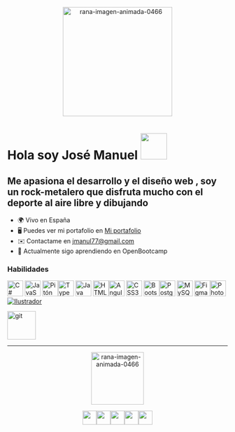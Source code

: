 
<p align="center"><img src="https://user-images.githubusercontent.com/49499051/194436685-0b950441-9606-4d5e-a359-f4cf63660c53.png" width="250" border="0" alt="rana-imagen-animada-0466" />
</p>


<h1>Hola soy José Manuel   <img src="https://media.giphy.com/media/l49K0ffVgFGJkZRLi/giphy.gif" width="60"></h1> 

<h2>Me apasiona el desarrollo y el diseño web , soy un rock-metalero que disfruta mucho con el deporte al aire libre y dibujando</h2> 




* 🌍 Vivo en España 
* 🖥️ Puedes ver mi portafolio en [Mi portafolio](http://www.pasttri.com)[](http://www.pasttri.com)  
* ✉️ Contactame en jmanul77@gmail.com 
* 🌱 Actualmente sigo aprendiendo en OpenBootcamp

### Habilidades


<p align="left">
<a href="https://docs.microsoft.com/en-us/dotnet/csharp/" target="_blank" rel="noreferrer"><img src="https: //raw.githubusercontent.com/danielcranney/readme-generator/main/public/icons/skills/csharp-colored.svg" width="36" height="36" alt="C#" /></a>
<a href="https://developer.mozilla.org/en-US/docs/Web/JavaScript" target="_blank" rel="noreferrer"><img src="https://raw.githubusercontent.com/ danielcranney/readme-generator/main/public/icons/skills/javascript-colored.svg" width="36" height="36" alt="JavaScript" /></a>
<a href="https:// www.python.org/" target="_blank" rel="
noreferrer"><img src="https://raw.githubusercontent.com/danielcranney/readme-generator/main/public/icons/skills/python-colored.svg" width="36" height="36" alt= "Pitón" /></a><a href="https://www.typescriptlang.org/" target="_blank" rel="noreferrer"><img src="https://raw.githubusercontent.com/danielcranney/readme-generator/main/ public/icons/skills/typescript-colored.svg" width="36" height="36" alt="TypeScript" /></a>
<a href="https://www.oracle.com/java/ " target="_blank" rel="noreferrer"><img src="https://raw.githubusercontent.com/danielcranney/readme-generator/main/public/icons/skills/java-colored.svg" width=" 36" height="36" alt="Java" /></a>
<a href="https://developer.mozilla.org/en-US/docs/Glossary/HTML5" target="_blank" rel= "noreferrer"><img src="https://raw.
githubusercontent.com/danielcranney/readme-generator/main/public/icons/skills/html5-colored.svg" width="36" height="36" alt="HTML5" /></a><a href="https://angular.io/" target="_blank" rel="noreferrer"><img src="https://raw.githubusercontent.com/danielcranney/readme-generator/main/public/ iconos/habilidades/angularjs-colored.svg" width="36" height="36" alt="Angular" /></a>
<a href="https://www.w3.org/TR/CSS/ #css" target="_blank" rel="noreferrer"><img src="https://raw.githubusercontent.com/danielcranney/readme-generator/main/public/icons/skills/css3-colored.svg" ancho ="36" height="36" alt="CSS3" /></a>
<a href="https://getbootstrap.com/" target="_blank" rel="noreferrer"><img src=" https://raw.githubusercontent.
com/danielcranney/readme-generator/main/public/icons/skills/bootstrap-colored.svg" width="36" height="36" alt="Bootstrap" /></a><a href="https://www.postgresql.org/" target="_blank" rel="noreferrer"><img src="https://raw.githubusercontent.com/danielcranney/readme-generator/main/ public/icons/skills/postgresql-colored.svg" width="36" height="36" alt="PostgreSQL" /></a>
<a href="https://www.mysql.com/" destino ="_blank" rel="noreferrer"><img src="https://raw.githubusercontent.com/danielcranney/readme-generator/main/public/icons/skills/mysql-colored.svg" width="36" height="36" alt="MySQL" /></a>
<a href="https://www.figma.com/" target="_blank" rel="noreferrer"><img src="https: //raw.githubusercontent.
com/danielcranney/readme-generator/main/public/icons/skills/figma-colored.svg" width="36" height="36" alt="Figma" /></a><a href="https://www.adobe.com/uk/products/photoshop.html" target="_blank" rel="noreferrer"><img src="https://raw.githubusercontent.com/danielcranney /readme-generator/main/public/icons/skills/photoshop-colored.svg" width="36" height="36" alt="Photoshop" /></a>
<a href="adobe.com/uk /products/illustrator.html" target="_blank" rel="noreferrer"><img src="https://raw.githubusercontent.com/danielcranney/readme-generator/main/public/icons/skills/illustrator-colored .svg" ancho="36" altura="36" alt="Ilustrador" /></a>
</p>

 <p align="left"> 

<a href="https://git-scm.com/" target="_blank"> <img src="https://www.vectorlogo.zone/logos/git-scm/git-scm-icon.svg" alt="git" width="65" height="65"/>  </a>
  </p>

____




<!--
![logo_1_reduc](https://user-images.githubusercontent.com/49499051/194436685-0b950441-9606-4d5e-a359-f4cf63660c53.png)

**jmanul/jmanul** is a ✨ _special_ ✨ repository because its `README.md` (this file) appears on your GitHub profile.
<a href="https://codepen.io/carlossalvadordiaz/pen/PozMmdq" target="_blank"> <img src="/images/toDo.png" width="120" height="120"/></a> 
Here are some ideas to get you started:

- 🔭 I’m currently working on ...
- 🌱 I’m currently learning ...
- 👯 I’m looking to collaborate on ...
- 🤔 I’m looking for help with ...
- 💬 Ask me about ...
- 📫 How to reach me: ...
- 😄 Pronouns: ...
- ⚡ Fun fact: ...
-->
<p align="center"><a href="https://www.gifsanimados.org/cat-ranas-198.htm"><img src="https://www.gifsanimados.org/data/media/198/rana-imagen-animada-0466.gif" width="120" border="0" alt="rana-imagen-animada-0466" /></a>
</p>

<p align="center"><img src="https://www.vectorlogo.zone/logos/discordapp/discordapp-tile.svg" width="32" height="32" /></a><a href="https://www.github.com/jmanul" target="_blank" rel="noreferrer"><img src="https://www.vectorlogo.zone/logos/github/github-tile.svg" width="32" height="32" /></a><a href="http://www.instagram.com/pasttri" target="_blank" rel="noreferrer"><img src="https://www.vectorlogo.zone/logos/instagram/instagram-tile.svg" width="32" height="32" /></a><a href="https://www.linkedin.com/in/jmanul" target="_blank " rel="noreferrer"><img src="https://www.vectorlogo.zone/logos/linkedin/linkedin-tile.svg" width="32" height="32" /></a><a href="https://www.twitter.com/Jmanul77Pasttri" target="_blank" rel="noreferrer"><img src="https://www.vectorlogo.zone/logos/twitter/twitter-tile.svg" width="32" height="32 " /></a>
</p>



